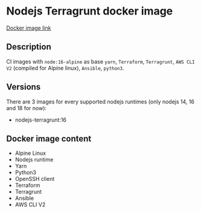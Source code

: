 # Nodejs Terragrunt docker image

[Docker image link](https://hub.docker.com/r/zenbeni/nodejs-terragrunt)

## Description

CI images with `node:16-alpine` as base `yarn`, `Terraform`, `Terragrunt`, `AWS CLI V2` (compiled for Alpine linux), `Ansible`, `python3`.

## Versions

There are 3 images for every supported nodejs runtimes (only nodejs 14, 16 and 18 for now):
- nodejs-terragrunt:16

## Docker image content

- Alpine Linux
- Nodejs runtime
- Yarn
- Python3
- OpenSSH client
- Terraform
- Terragrunt
- Ansible
- AWS CLI V2
